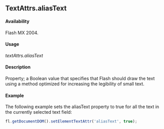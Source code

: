 ## TextAttrs.aliasText

#### Availability

Flash MX 2004.

#### Usage

*textAttrs.aliasText*

#### Description

Property; a Boolean value that specifies that Flash should draw the text using a method optimized for increasing the legibility of small text.

#### Example

The following example sets the aliasText property to true for all the text in the currently selected text field:

```javascript
fl.getDocumentDOM().setElementTextAttr('aliasText', true);

```
